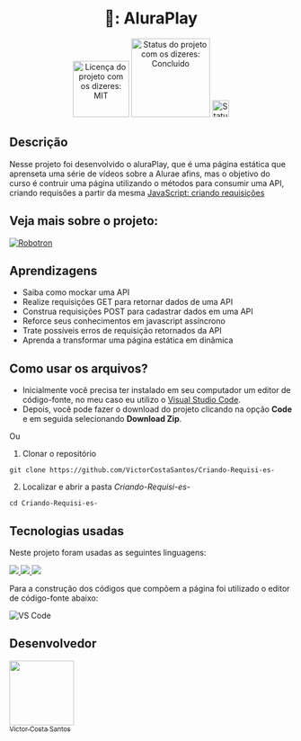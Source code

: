 <h1 align="center">🎥: AluraPlay</h1>

<div>
  <p align="center">
    <img  style="width:100px" alt="Licença do projeto com os dizeres: MIT" src="https://img.shields.io/github/license/RodrigoHarder/numero-secreto-reconhecimento-voz.svg">
    <img  style="width:140px" alt="Status do projeto com os dizeres: Concluído" src="https://img.shields.io/static/v1?label=Status&message=Concluído &color=green">
    <img style="width:30px" alt="Status do projeto com os dizeres: Concluído" src="https://cdn-icons-png.flaticon.com/512/1721/1721539.png">
    
  </p>
</div>

## **Descrição**

Nesse projeto foi desenvolvido o aluraPlay, que é uma página estática que aprenseta uma série de vídeos sobre a Alurae afins, mas o objetivo do curso é contruir uma página utilizando o métodos para consumir uma API, criando requisões a partir da mesma [JavaScript: criando requisições](https://cursos.alura.com.br/course/javascript-criando-requisicoes) 

## Veja mais sobre o projeto:

  <a  target="_blank" href = "https://alura-book-khaki.vercel.app/"><img  alt="Robotron" src="https://i.imgur.com/ZMs0vrU.png"></a>

</hr>
  

## **Aprendizagens** 
* Saiba como mockar uma API
* Realize requisições GET para retornar dados de uma API
* Construa requisições POST para cadastrar dados em uma API
* Reforce seus conhecimentos em javascript assíncrono
* Trate possíveis erros de requisição retornados da API
* Aprenda a transformar uma página estática em dinâmica

</hr>

## **Como usar os arquivos?**

- Inicialmente você precisa ter instalado em seu computador um editor de código-fonte, no meu caso eu utilizo o [Visual Studio Code](https://code.visualstudio.com/download). 
- Depois, você pode fazer o download do projeto clicando na opção **Code** e em seguida selecionando **Download Zip**.

Ou

1. Clonar o repositório

```
git clone https://github.com/VictorCostaSantos/Criando-Requisi-es-
```
2. Localizar e abrir a pasta *Criando-Requisi-es-*

```
cd Criando-Requisi-es-
```

## **Tecnologias usadas**

Neste projeto foram usadas as seguintes linguagens:


  <a href="https://developer.mozilla.org/pt-BR/docs/Web/HTML">
    <img src="https://skillicons.dev/icons?i=html"/>
  </a>
   <a href="https://developer.mozilla.org/pt-BR/docs/Web/CSS">
    <img src="https://skillicons.dev/icons?i=css"/>
  </a>
   <a href="https://developer.mozilla.org/pt-BR/docs/Web/CSS">
    <img src="https://skillicons.dev/icons?i=js"/>
  </a>
   
Para a construção dos códigos que compõem a página foi utilizado o editor de código-fonte abaixo:

<img  alt="VS Code" src="https://img.shields.io/badge/Visual%20Studio%20Code-0078d7.svg?style=for-the-badge&logo=visual-studio-code&logoColor=white">

## Desenvolvedor

[<img src="https://avatars.githubusercontent.com/u/91506513?v=4" width=115><br><sub>Victor Costa Santos</sub>](https://github.com/VictorCostaSantos)

   

